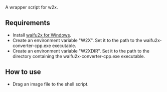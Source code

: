 A wrapper script for w2x.

## Requirements

* Install [waifu2x for Windows](https://github.com/DeadSix27/waifu2x-converter-cpp).
* Create an environment variable "W2X". Set it to the path to the waifu2x-converter-cpp.exe executable.
* Create an environment variable "W2XDIR". Set it to the path to the directory containing the waifu2x-converter-cpp.exe executable.

## How to use

* Drag an image file to the shell script.